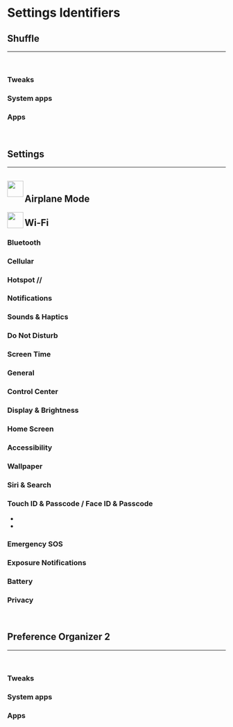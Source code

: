 # Settings Identifiers

## Shuffle  
---  
<br/>

### Tweaks

### System apps

### Apps

<br/>

## Settings  
---  
<br/>

<img align="left" src="http://getsileo.app/img/icon.png" width="37" height="37"/>

## Airplane Mode

<img align="left" src="http://getsileo.app/img/icon.png" width="37" height="37"/>

## Wi-Fi

### Bluetooth

### Cellular

### Hotspot //


### Notifications

### Sounds & Haptics

### Do Not Disturb

### Screen Time


### General

### Control Center

### Display & Brightness

### Home Screen

### Accessibility

### Wallpaper

### Siri & Search

### Touch ID & Passcode / Face ID & Passcode
-
-

### Emergency SOS

### Exposure Notifications

### Battery

### Privacy

<br/>

## Preference Organizer 2
---  
<br/>

### Tweaks

### System apps

### Apps